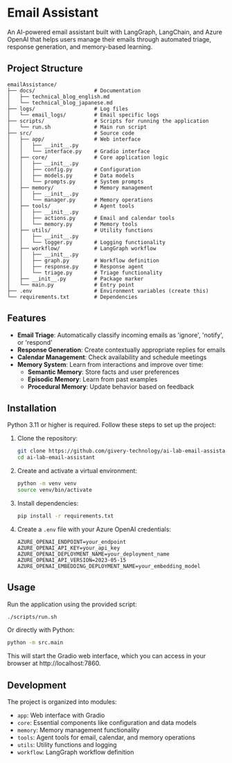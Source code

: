 # Email Assistant

An AI-powered email assistant built with LangGraph, LangChain, and Azure OpenAI that helps users manage their emails through automated triage, response generation, and memory-based learning.

## Project Structure

```
emailAssistance/
├── docs/                   # Documentation
│   ├── technical_blog_english.md           
│   └── technical_blog_japanese.md        
├── logs/                   # Log files
│   └── email_logs/         # Email specific logs
├── scripts/                # Scripts for running the application
│   └── run.sh              # Main run script
├── src/                    # Source code
│   ├── app/                # Web interface
│   │   ├── __init__.py
│   │   └── interface.py    # Gradio interface
│   ├── core/               # Core application logic
│   │   ├── __init__.py
│   │   ├── config.py       # Configuration
│   │   ├── models.py       # Data models
│   │   └── prompts.py      # System prompts
│   ├── memory/             # Memory management
│   │   ├── __init__.py
│   │   └── manager.py      # Memory operations
│   ├── tools/              # Agent tools
│   │   ├── __init__.py
│   │   ├── actions.py      # Email and calendar tools
│   │   └── memory.py       # Memory tools
│   ├── utils/              # Utility functions
│   │   ├── __init__.py
│   │   └── logger.py       # Logging functionality
│   ├── workflow/           # LangGraph workflow
│   │   ├── __init__.py
│   │   ├── graph.py        # Workflow definition
│   │   ├── response.py     # Response agent
│   │   └── triage.py       # Triage functionality
│   ├── __init__.py         # Package marker
│   └── main.py             # Entry point
├── .env                    # Environment variables (create this)
└── requirements.txt        # Dependencies
```

## Features

- **Email Triage**: Automatically classify incoming emails as 'ignore', 'notify', or 'respond'
- **Response Generation**: Create contextually appropriate replies for emails
- **Calendar Management**: Check availability and schedule meetings
- **Memory System**: Learn from interactions and improve over time:
  - **Semantic Memory**: Store facts and user preferences
  - **Episodic Memory**: Learn from past examples
  - **Procedural Memory**: Update behavior based on feedback

## Installation

Python 3.11 or higher is required. Follow these steps to set up the project:

1. Clone the repository:
   ```bash
   git clone https://github.com/givery-technology/ai-lab-email-assistant.git
   cd ai-lab-email-assistant
   ```

2. Create and activate a virtual environment:
   ```bash
   python -m venv venv
   source venv/bin/activate  
   ```

3. Install dependencies:
   ```bash
   pip install -r requirements.txt
   ```

4. Create a `.env` file with your Azure OpenAI credentials:
   ```
   AZURE_OPENAI_ENDPOINT=your_endpoint
   AZURE_OPENAI_API_KEY=your_api_key
   AZURE_OPENAI_DEPLOYMENT_NAME=your_deployment_name
   AZURE_OPENAI_API_VERSION=2023-05-15
   AZURE_OPENAI_EMBEDDING_DEPLOYMENT_NAME=your_embedding_model
   ```

## Usage

Run the application using the provided script:

```bash
./scripts/run.sh
```

Or directly with Python:

```bash
python -m src.main
```

This will start the Gradio web interface, which you can access in your browser at http://localhost:7860.

## Development

The project is organized into modules:

- `app`: Web interface with Gradio
- `core`: Essential components like configuration and data models
- `memory`: Memory management functionality
- `tools`: Agent tools for email, calendar, and memory operations
- `utils`: Utility functions and logging
- `workflow`: LangGraph workflow definition




